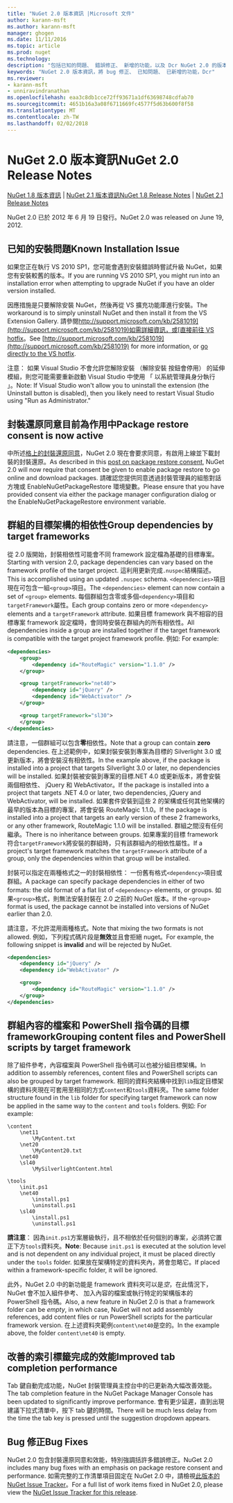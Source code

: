 ```yaml
---
title: "NuGet 2.0 版本資訊 |Microsoft 文件"
author: karann-msft
ms.author: karann-msft
manager: ghogen
ms.date: 11/11/2016
ms.topic: article
ms.prod: nuget
ms.technology: 
description: "包括已知的問題、 錯誤修正、 新增的功能，以及 Dcr NuGet 2.0 的版本資訊。"
keywords: "NuGet 2.0 版本資訊，將 bug 修正、 已知問題、 已新增的功能，Dcr"
ms.reviewer:
- karann-msft
- unniravindranathan
ms.openlocfilehash: eaa3c8db1cce72ff93671a1df63698748cdfab70
ms.sourcegitcommit: 4651b16a3a08f6711669fc4577f5d63b600f8f58
ms.translationtype: MT
ms.contentlocale: zh-TW
ms.lasthandoff: 02/02/2018
---
```

# <a name="nuget-20-release-notes"></a><span data-ttu-id="7e7f6-104">NuGet 2.0 版本資訊</span><span class="sxs-lookup"><span data-stu-id="7e7f6-104">NuGet 2.0 Release Notes</span></span>

<span data-ttu-id="7e7f6-105">[NuGet 1.8 版本資訊](../release-notes/nuget-1.8.md) | [NuGet 2.1 版本資訊](../release-notes/nuget-2.1.md)</span><span class="sxs-lookup"><span data-stu-id="7e7f6-105">[NuGet 1.8 Release Notes](../release-notes/nuget-1.8.md) | [NuGet 2.1 Release Notes](../release-notes/nuget-2.1.md)</span></span>

<span data-ttu-id="7e7f6-106">NuGet 2.0 已於 2012 年 6 月 19 日發行。</span><span class="sxs-lookup"><span data-stu-id="7e7f6-106">NuGet 2.0 was released on June 19, 2012.</span></span>

## <a name="known-installation-issue"></a><span data-ttu-id="7e7f6-107">已知的安裝問題</span><span class="sxs-lookup"><span data-stu-id="7e7f6-107">Known Installation Issue</span></span>
<span data-ttu-id="7e7f6-108">如果您正在執行 VS 2010 SP1，您可能會遇到安裝錯誤時嘗試升級 NuGet，如果您有安裝較舊的版本。</span><span class="sxs-lookup"><span data-stu-id="7e7f6-108">If you are running VS 2010 SP1, you might run into an installation error when attempting to upgrade NuGet if you have an older version installed.</span></span>

<span data-ttu-id="7e7f6-109">因應措施是只要解除安裝 NuGet，然後再從 VS 擴充功能庫進行安裝。</span><span class="sxs-lookup"><span data-stu-id="7e7f6-109">The workaround is to simply uninstall NuGet and then install it from the VS Extension Gallery.</span></span>  <span data-ttu-id="7e7f6-110">請參閱[http://support.microsoft.com/kb/2581019](http://support.microsoft.com/kb/2581019)如需詳細資訊，或[直接前往 VS hotfix](http://bit.ly/vsixcertfix)。</span><span class="sxs-lookup"><span data-stu-id="7e7f6-110">See [http://support.microsoft.com/kb/2581019](http://support.microsoft.com/kb/2581019) for more information, or [go directly to the VS hotfix](http://bit.ly/vsixcertfix).</span></span>

<span data-ttu-id="7e7f6-111">注意： 如果 Visual Studio 不會允許您解除安裝 （解除安裝 按鈕會停用） 的延伸模組，則您可能需要重新啟動 Visual Studio 中使用 「 以系統管理員身分執行 」。</span><span class="sxs-lookup"><span data-stu-id="7e7f6-111">Note: If Visual Studio won't allow you to uninstall the extension (the Uninstall button is disabled), then you likely need to restart Visual Studio using "Run as Administrator."</span></span>

## <a name="package-restore-consent-is-now-active"></a><span data-ttu-id="7e7f6-112">封裝還原同意目前為作用中</span><span class="sxs-lookup"><span data-stu-id="7e7f6-112">Package restore consent is now active</span></span>

<span data-ttu-id="7e7f6-113">中所述[格上的封裝還原同意](http://blog.nuget.org/20120518/package-restore-and-consent.html)，NuGet 2.0 現在會要求同意，有啟用上線並下載封裝的封裝還原。</span><span class="sxs-lookup"><span data-stu-id="7e7f6-113">As described in this [post on package restore consent](http://blog.nuget.org/20120518/package-restore-and-consent.html), NuGet 2.0 will now require that consent be given to enable package restore to go online and download packages.</span></span> <span data-ttu-id="7e7f6-114">請確認您提供同意透過封裝管理員的組態對話方塊或 EnableNuGetPackageRestore 環境變數。</span><span class="sxs-lookup"><span data-stu-id="7e7f6-114">Please ensure that you have provided consent via either the package manager configuration dialog or the EnableNuGetPackageRestore environment variable.</span></span>

## <a name="group-dependencies-by-target-frameworks"></a><span data-ttu-id="7e7f6-115">群組的目標架構的相依性</span><span class="sxs-lookup"><span data-stu-id="7e7f6-115">Group dependencies by target frameworks</span></span>

<span data-ttu-id="7e7f6-116">從 2.0 版開始，封裝相依性可能會不同 framework 設定檔為基礎的目標專案。</span><span class="sxs-lookup"><span data-stu-id="7e7f6-116">Starting with version 2.0, package dependencies can vary based on the framework profile of the target project.</span></span> <span data-ttu-id="7e7f6-117">這利用更新完成`.nuspec`結構描述。</span><span class="sxs-lookup"><span data-stu-id="7e7f6-117">This is accomplished using an updated `.nuspec` schema.</span></span> <span data-ttu-id="7e7f6-118">`<dependencies>`項目現在可包含一組`<group>`項目。</span><span class="sxs-lookup"><span data-stu-id="7e7f6-118">The `<dependencies>` element can now contain a set of `<group>` elements.</span></span> <span data-ttu-id="7e7f6-119">每個群組包含零或多個`<dependency>`項目和`targetFramework`屬性。</span><span class="sxs-lookup"><span data-stu-id="7e7f6-119">Each group contains zero or more `<dependency>` elements and a `targetFramework` attribute.</span></span> <span data-ttu-id="7e7f6-120">如果目標 framework 與不相容的目標專案 framework 設定檔時，會同時安裝在群組內的所有相依性。</span><span class="sxs-lookup"><span data-stu-id="7e7f6-120">All dependencies inside a group are installed together if the target framework is compatible with the target project framework profile.</span></span> <span data-ttu-id="7e7f6-121">例如: </span><span class="sxs-lookup"><span data-stu-id="7e7f6-121">For example:</span></span>

```xml
<dependencies>
    <group>
        <dependency id="RouteMagic" version="1.1.0" />
    </group>

    <group targetFramework="net40">
        <dependency id="jQuery" />
        <dependency id="WebActivator" />
    </group>

    <group targetFramework="sl30">
    </group>
</dependencies>
```

<span data-ttu-id="7e7f6-122">請注意，一個群組可以包含**零**相依性。</span><span class="sxs-lookup"><span data-stu-id="7e7f6-122">Note that a group can contain **zero** dependencies.</span></span> <span data-ttu-id="7e7f6-123">在上述範例中，如果封裝安裝到專案為目標的 Silverlight 3.0 或更新版本，將會安裝沒有相依性。</span><span class="sxs-lookup"><span data-stu-id="7e7f6-123">In the example above, if the package is installed into a project that targets Silverlight 3.0 or later, no dependencies will be installed.</span></span> <span data-ttu-id="7e7f6-124">如果封裝被安裝到專案的目標.NET 4.0 或更新版本，將會安裝兩個相依性、 jQuery 和 WebActivator。</span><span class="sxs-lookup"><span data-stu-id="7e7f6-124">If the package is installed into a project that targets .NET 4.0 or later, two dependencies, jQuery and WebActivator, will be installed.</span></span>  <span data-ttu-id="7e7f6-125">如果套件安裝到這些 2 的架構或任何其他架構的最早的版本為目標的專案，將會安裝 RouteMagic 1.1.0。</span><span class="sxs-lookup"><span data-stu-id="7e7f6-125">If the package is installed into a project that targets an early version of these 2 frameworks, or any other framework, RouteMagic 1.1.0 will be installed.</span></span> <span data-ttu-id="7e7f6-126">群組之間沒有任何繼承。</span><span class="sxs-lookup"><span data-stu-id="7e7f6-126">There is no inheritance between groups.</span></span> <span data-ttu-id="7e7f6-127">如果專案的目標 framework 符合`targetFramework`將安裝的群組時，只有該群組內的相依性屬性。</span><span class="sxs-lookup"><span data-stu-id="7e7f6-127">If a project's target framework matches the `targetFramework` attribute of a group, only the dependencies within that group will be installed.</span></span>

<span data-ttu-id="7e7f6-128">封裝可以指定在兩種格式之一的封裝相依性： 一份舊有格式`<dependency>`項目或群組。</span><span class="sxs-lookup"><span data-stu-id="7e7f6-128">A package can specify package dependencies in either of two formats: the old format of a flat list of `<dependency>` elements, or groups.</span></span> <span data-ttu-id="7e7f6-129">如果`<group>`格式，則無法安裝封裝在 2.0 之前的 NuGet 版本。</span><span class="sxs-lookup"><span data-stu-id="7e7f6-129">If the `<group>` format is used, the package cannot be installed into versions of NuGet earlier than 2.0.</span></span>

<span data-ttu-id="7e7f6-130">請注意，不允許混用兩種格式。</span><span class="sxs-lookup"><span data-stu-id="7e7f6-130">Note that mixing the two formats is not allowed.</span></span> <span data-ttu-id="7e7f6-131">例如，下列程式碼片段是**無效**並且會拒絕 nuget。</span><span class="sxs-lookup"><span data-stu-id="7e7f6-131">For example, the following snippet is **invalid** and will be rejected by NuGet.</span></span>

```xml
<dependencies>
    <dependency id="jQuery" />
    <dependency id="WebActivator" />

    <group>
        <dependency id="RouteMagic" version="1.1.0" />
    </group>
</dependencies>
```

## <a name="grouping-content-files-and-powershell-scripts-by-target-framework"></a><span data-ttu-id="7e7f6-132">群組內容的檔案和 PowerShell 指令碼的目標 framework</span><span class="sxs-lookup"><span data-stu-id="7e7f6-132">Grouping content files and PowerShell scripts by target framework</span></span>

<span data-ttu-id="7e7f6-133">除了組件參考，內容檔案與 PowerShell 指令碼可以也被分組目標架構。</span><span class="sxs-lookup"><span data-stu-id="7e7f6-133">In addition to assembly references, content files and PowerShell scripts can also be grouped by target framework.</span></span> <span data-ttu-id="7e7f6-134">相同的資料夾結構中找到`lib`指定目標架構的資料夾現在可套用至相同的方式`content`和`tools`資料夾。</span><span class="sxs-lookup"><span data-stu-id="7e7f6-134">The same folder structure found in the `lib` folder for specifying target framework can  now be applied in the same way to the `content` and `tools` folders.</span></span> <span data-ttu-id="7e7f6-135">例如: </span><span class="sxs-lookup"><span data-stu-id="7e7f6-135">For example:</span></span>

    \content
        \net11
            \MyContent.txt
        \net20
            \MyContent20.txt
        \net40
        \sl40
            \MySilverlightContent.html

    \tools
        \init.ps1
        \net40
            \install.ps1
            \uninstall.ps1
        \sl40
            \install.ps1
            \uninstall.ps1

<span data-ttu-id="7e7f6-136">**請注意**： 因為`init.ps1`方案層級執行，且不相依於任何個別的專案，必須將它置正下方`tools`資料夾。</span><span class="sxs-lookup"><span data-stu-id="7e7f6-136">**Note**: Because `init.ps1` is executed at the solution level and is not dependent on any individual project, it must be placed directly under the `tools` folder.</span></span> <span data-ttu-id="7e7f6-137">如果放在架構特定的資料夾內，將會忽略它。</span><span class="sxs-lookup"><span data-stu-id="7e7f6-137">If placed within a framework-specific folder, it will be ignored.</span></span>

<span data-ttu-id="7e7f6-138">此外，NuGet 2.0 中的新功能是 framework 資料夾可以是*空*，在此情況下，NuGet 會不加入組件參考、 加入內容的檔案或執行特定的架構版本的 PowerShell 指令碼。</span><span class="sxs-lookup"><span data-stu-id="7e7f6-138">Also, a new feature in NuGet 2.0 is that a framework folder can be *empty*, in which case, NuGet will not add assembly references, add content files or run  PowerShell scripts for the particular framework version.</span></span> <span data-ttu-id="7e7f6-139">在上述資料夾範例`content\net40`是空的。</span><span class="sxs-lookup"><span data-stu-id="7e7f6-139">In the example above, the folder `content\net40` is empty.</span></span>

## <a name="improved-tab-completion-performance"></a><span data-ttu-id="7e7f6-140">改善的索引標籤完成的效能</span><span class="sxs-lookup"><span data-stu-id="7e7f6-140">Improved tab completion performance</span></span>
<span data-ttu-id="7e7f6-141">Tab 鍵自動完成功能，NuGet 封裝管理員主控台中的已更新為大幅改善效能。</span><span class="sxs-lookup"><span data-stu-id="7e7f6-141">The tab completion feature in the NuGet Package Manager Console has been updated to significantly improve performance.</span></span> <span data-ttu-id="7e7f6-142">會有更少延遲，直到出現建議下拉式清單中，按下 tab 鍵的時間。</span><span class="sxs-lookup"><span data-stu-id="7e7f6-142">There will be much less delay from the time the tab key is pressed until the suggestion dropdown appears.</span></span>

## <a name="bug-fixes"></a><span data-ttu-id="7e7f6-143">Bug 修正</span><span class="sxs-lookup"><span data-stu-id="7e7f6-143">Bug Fixes</span></span>
<span data-ttu-id="7e7f6-144">NuGet 2.0 包含封裝還原同意和效能，特別強調括許多錯誤修正。</span><span class="sxs-lookup"><span data-stu-id="7e7f6-144">NuGet 2.0 includes many bug fixes with an emphasis on package restore consent and performance.</span></span>
<span data-ttu-id="7e7f6-145">如需完整的工作清單項目固定在 NuGet 2.0 中，請檢視[此版本的 NuGet Issue Tracker](http://nuget.codeplex.com/workitem/list/advanced?keyword=&status=Closed&type=All&priority=All&release=NuGet%202.0&assignedTo=All&component=All&sortField=Votes&sortDirection=Descending&page=0)。</span><span class="sxs-lookup"><span data-stu-id="7e7f6-145">For a full list of work items fixed in NuGet 2.0, please view the [NuGet Issue Tracker for this release](http://nuget.codeplex.com/workitem/list/advanced?keyword=&status=Closed&type=All&priority=All&release=NuGet%202.0&assignedTo=All&component=All&sortField=Votes&sortDirection=Descending&page=0).</span></span>
